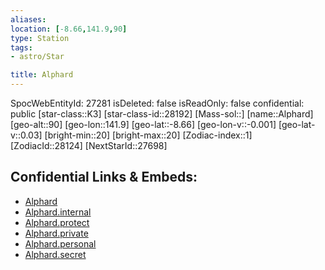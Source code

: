 ```yaml
---
aliases: 
location: [-8.66,141.9,90]
type: Station
tags:
- astro/Star

title: Alphard
---
```

SpocWebEntityId: 27281
isDeleted: false
isReadOnly: false
confidential: public
[star-class::K3]
[star-class-id::28192]
[Mass-sol::]
[name::Alphard]
[geo-alt::90]
[geo-lon::141.9]
[geo-lat::-8.66]
[geo-lon-v::-0.001]
[geo-lat-v::0.03]
[bright-min::20]
[bright-max::20]
[Zodiac-index::1]
[ZodiacId::28124]
[NextStarId::27698]



## Confidential Links & Embeds: 
- [Alphard](../../../_public/astro/Star/Alphard.md) 
- [Alphard.internal](../../../_internal/astro/Star/Alphard.internal.md) 
- [Alphard.protect](../../../_protect/astro/Star/Alphard.protect.md) 
- [Alphard.private](../../../_private/astro/Star/Alphard.private.md) 
- [Alphard.personal](../../../_personal/astro/Star/Alphard.personal.md) 
- [Alphard.secret](../../../_secret/astro/Star/Alphard.secret.md)

